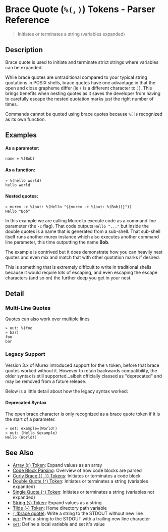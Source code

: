 # Brace Quote (`%(`, `)`) Tokens - Parser Reference

> Initiates or terminates a string (variables expanded)

## Description

Brace quote is used to initiate and terminate strict strings where variables
can be expanded.

While brace quotes are untraditional compared to your typical string quotations
in POSIX shells, brace quotes have one advantage in that the open and close
grapheme differ (ie `(` is a different character to `)`). This brings benefits
when nesting quotes as it saves the developer from having to carefully escape
the nested quotation marks just the right number of times.

Commands cannot be quoted using brace quotes because `%(` is recognized as its
own function.

## Examples

#### As a parameter:

```
name = %(Bob)
```

#### As a function:

```
» %(hello world)
hello world
```

#### Nested quotes:

```
» murex -c %(out: %(Hello "${murex -c %(out: %(Bob))}"))
Hello "Bob"
```

In this example we are calling Murex to execute code as a command line
parameter (the `-c` flag). That code outputs `Hello "..."` but inside the
double quotes is a name that is generated from a sub-shell. That sub-shell
itself runs another murex instance which also executes another command line
parameter, this time outputting the name **Bob**.

The example is contrived but it does demonstrate how you can heavily nest
quotes and even mix and match that with other quotation marks if desired.

This is something that is extremely difficult to write in traditional shells
because it would require lots of escaping, and even escaping the escape
characters (and so on) the further deep you get in your nest.

## Detail

### Multi-Line Quotes

Quotes can also work over multiple lines

```
» out: %(foo
» bar)
foo
bar
```

### Legacy Support

Version 3.x of Murex introduced support for the `%` token, before that brace
quotes worked without it. However to retain backwards compatibility, the older
syntax is still supported...albeit officially classed as "deprecated" and may
be removed from a future release.

Below is a little detail about how the legacy syntax worked:

#### Deprecated Syntax

The open brace character is only recognized as a brace quote token if it is the
start of a parameter.

```
» set: example=(World!)
» out: (Hello $example)
Hello (World!)
```

## See Also

* [Array (`@`) Token](../parser/array.md):
  Expand values as an array
* [Code Block Parsing](../user-guide/code-block.md):
  Overview of how code blocks are parsed
* [Curly Brace (`{`, `}`) Tokens](../parser/curly-brace.md):
  Initiates or terminates a code block
* [Double Quote (`"`) Token](../parser/double-quote.md):
  Initiates or terminates a string (variables expanded)
* [Single Quote (`'`) Token](../parser/single-quote.md):
  Initiates or terminates a string (variables not expanded)
* [String (`$`) Token](../parser/string.md):
  Expand values as a string
* [Tilde (`~`) Token](../parser/tilde.md):
  Home directory path variable
* [`(` (brace quote)](../commands/brace-quote.md):
  Write a string to the STDOUT without new line
* [`out`](../commands/out.md):
  Print a string to the STDOUT with a trailing new line character
* [`set`](../commands/set.md):
  Define a local variable and set it's value